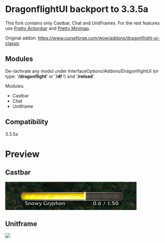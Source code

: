 # DragonflightUI backport to 3.3.5a 

This fork contains only Castbar, Chat and UnitFrames. For the rest features use [Pretty Actionbar](https://github.com/s0h2x/pretty_actionbar) and [Pretty Minimap](https://github.com/s0h2x/pretty_minimap).

Original addon: https://www.curseforge.com/wow/addons/dragonflight-ui-classic

## Modules
De-/activate any modul under InterfaceOptions/Addons/DragonflightUI (or type: '**/dragonflight**' or '**/df** !) and '**/reload**'.

Modules:
* Castbar
* Chat
* Unitframe

## Compatibility
3.3.5a

# Preview

## Castbar
![](<Screenshots/v2/Castbar.png>)

## Unitframe
![](<Screenshots/v2/Unitframe.png>)

